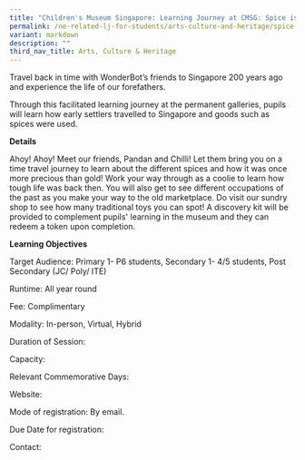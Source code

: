 ```yaml
---
title: "Children's Museum Singapore: Learning Journey at CMSG: Spice is Nice"
permalink: /ne-related-lj-for-students/arts-culture-and-heritage/spice-is-nice/
variant: markdown
description: ""
third_nav_title: Arts, Culture & Heritage
---
```

Travel back in time with WonderBot’s friends to Singapore 200 years ago and experience the life of our forefathers. 

Through this facilitated learning journey at the permanent galleries, pupils will learn how early settlers travelled to Singapore and goods such as spices were used.

**Details**	

Ahoy! Ahoy! Meet our friends, Pandan and Chilli!  Let them bring you on a time travel journey to learn about the different spices and how it was once more precious than gold!  Work your way through as a coolie to learn how tough life was back then. You will also get to see different occupations of the past as you make your way to the old marketplace. Do visit our sundry shop to see how many traditional toys you can spot!  A discovery kit will be provided to complement pupils' learning in the museum and they can redeem a token upon completion.
		
**Learning Objectives**


		
Target Audience: Primary 1- P6 students, Secondary 1- 4/5 students, Post Secondary (JC/ Poly/ ITE)		
		
Runtime: All year round		
		
Fee: Complimentary		
		
Modality: In-person, Virtual, Hybrid		
		
Duration of Session: 		
		
Capacity: 		
		
Relevant Commemorative Days: 		
		
Website:		
		
Mode of registration: By email.		
		
Due Date for registration: 		
		
Contact: 		
